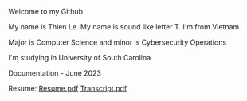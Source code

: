 Welcome to my Github 

My name is Thien Le. My name is sound like letter T. I'm from Vietnam

Major is Computer Science  and minor is Cybersecurity Operations

I'm studying in University of South Carolina

Documentation - June 2023

Resume:
[Resume.pdf](https://github.com/thienle210303/thienle210303/files/11807829/Resume.pdf) 
[Transcript.pdf](https://github.com/thienle210303/thienle210303/files/11807837/Transcript.pdf)


